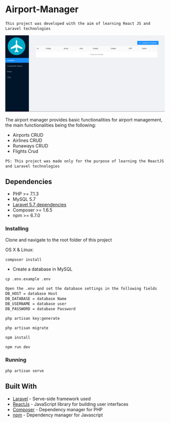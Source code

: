 # Airport-Manager
```
This project was developed with the aim of learning React JS and Laravel technologies
```
![Airport Manager](screenshot.png)

The airport manager provides basic functionalities for airport management, the main functionalities being the following:

- Airports CRUD
- Airlines CRUD
- Runaways CRUD
- Flights Crud

```
PS: This project was made only for the purpose of learning the ReactJS and Laravel technologies
```
## Dependencies

- PHP >= 7.1.3
- MySQL 5.7 
- [Laravel 5.7 dependencies](https://laravel.com/docs/5.7/installation)
- Composer >= 1.6.5
- npm >= 6.7.0

### Installing
 
Clone and navigate to the root folder of this project

OS X & Linux:

```
composer install
```
* Create a database in MySQL
```
cp .env.example .env
```
```
Open the .env and set the database settings in the following fields
DB_HOST = database Host
DB_DATABASE = database Name
DB_USERNAME = database user
DB_PASSWORD = database Password
```
```
php artisan key:generate
```
```
php artisan migrate
```
```
npm install
```
```
npm run dev
```

### Running

```
php artisan serve
```

## Built With

* [Laravel](https://laravel.com/) - Serve-side framework used
* [ReactJs](https://reactjs.org/) - JavaScript library for building user interfaces
* [Composer](https://getcomposer.org/) - Dependency manager for PHP
* [npm](https://www.npmjs.com/) - Dependency manager for Javascript
